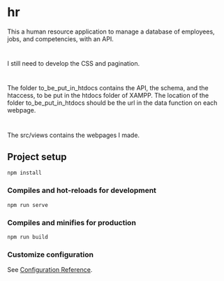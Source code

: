 # hr
This a human resource application to manage a database of employees, jobs, and competencies, with an API. 
#
I still need to develop the CSS and pagination. 
#
The folder to_be_put_in_htdocs contains the API, the schema, and the htaccess, to be put in the htdocs folder of XAMPP. The location of the folder to_be_put_in_htdocs should be the url in the data function on each webpage.  
#
The src/views contains the webpages I made. 

## Project setup
```
npm install
```

### Compiles and hot-reloads for development
```
npm run serve
```

### Compiles and minifies for production
```
npm run build
```

### Customize configuration
See [Configuration Reference](https://cli.vuejs.org/config/).
